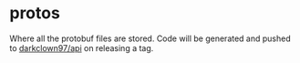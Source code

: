 # protos

Where all the protobuf files are stored. Code will be generated and pushed to [darkclown97/api](https://github.com/darkclown97/api) on releasing a tag.